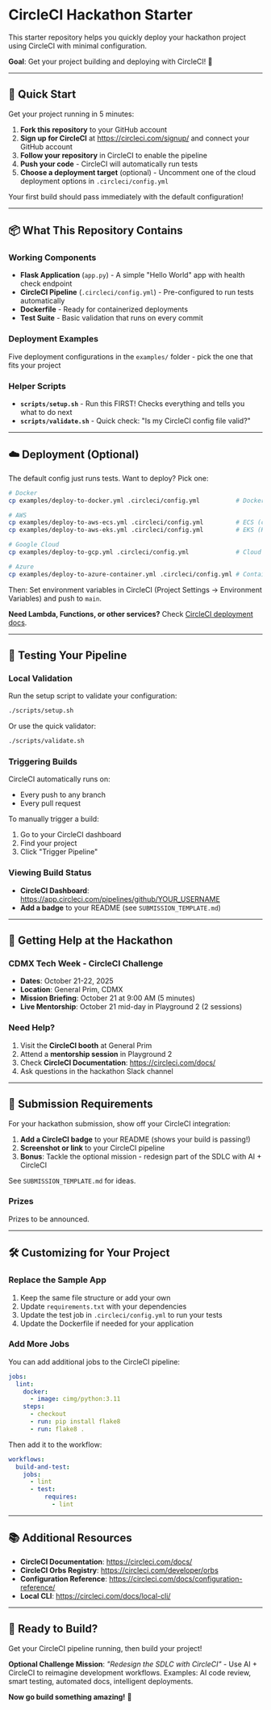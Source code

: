# CircleCI Hackathon Starter

This starter repository helps you quickly deploy your hackathon project using CircleCI with minimal configuration.

**Goal**: Get your project building and deploying with CircleCI! 🚀

---

## 🚀 Quick Start

Get your project running in 5 minutes:

1. **Fork this repository** to your GitHub account
2. **Sign up for CircleCI** at https://circleci.com/signup/ and connect your GitHub account
3. **Follow your repository** in CircleCI to enable the pipeline
4. **Push your code** - CircleCI will automatically run tests
5. **Choose a deployment target** (optional) - Uncomment one of the cloud deployment options in `.circleci/config.yml`

Your first build should pass immediately with the default configuration!

---

## 📦 What This Repository Contains

### Working Components

- **Flask Application** (`app.py`) - A simple "Hello World" app with health check endpoint
- **CircleCI Pipeline** (`.circleci/config.yml`) - Pre-configured to run tests automatically
- **Dockerfile** - Ready for containerized deployments
- **Test Suite** - Basic validation that runs on every commit

### Deployment Examples

Five deployment configurations in the `examples/` folder - pick the one that fits your project

### Helper Scripts

- **`scripts/setup.sh`** - Run this FIRST! Checks everything and tells you what to do next
- **`scripts/validate.sh`** - Quick check: "Is my CircleCI config file valid?"

---

## ☁️ Deployment (Optional)

The default config just runs tests. Want to deploy? Pick one:

```bash
# Docker
cp examples/deploy-to-docker.yml .circleci/config.yml          # Docker Hub

# AWS
cp examples/deploy-to-aws-ecs.yml .circleci/config.yml         # ECS (containers)
cp examples/deploy-to-aws-eks.yml .circleci/config.yml         # EKS (Kubernetes)

# Google Cloud
cp examples/deploy-to-gcp.yml .circleci/config.yml             # Cloud Run

# Azure
cp examples/deploy-to-azure-container.yml .circleci/config.yml # Container Instances
```

Then: Set environment variables in CircleCI (Project Settings → Environment Variables) and push to `main`.

**Need Lambda, Functions, or other services?** Check [CircleCI deployment docs](https://circleci.com/docs/deployment-overview/).

---

## 🧪 Testing Your Pipeline

### Local Validation

Run the setup script to validate your configuration:

```bash
./scripts/setup.sh
```

Or use the quick validator:

```bash
./scripts/validate.sh
```

### Triggering Builds

CircleCI automatically runs on:
- Every push to any branch
- Every pull request

To manually trigger a build:
1. Go to your CircleCI dashboard
2. Find your project
3. Click "Trigger Pipeline"

### Viewing Build Status

- **CircleCI Dashboard**: https://app.circleci.com/pipelines/github/YOUR_USERNAME
- **Add a badge** to your README (see `SUBMISSION_TEMPLATE.md`)

---

## 🎯 Getting Help at the Hackathon

### CDMX Tech Week - CircleCI Challenge

- **Dates**: October 21-22, 2025
- **Location**: General Prim, CDMX
- **Mission Briefing**: October 21 at 9:00 AM (5 minutes)
- **Live Mentorship**: October 21 mid-day in Playground 2 (2 sessions)

### Need Help?

1. Visit the **CircleCI booth** at General Prim
2. Attend a **mentorship session** in Playground 2
3. Check **CircleCI Documentation**: https://circleci.com/docs/
4. Ask questions in the hackathon Slack channel

---

## 📝 Submission Requirements

For your hackathon submission, show off your CircleCI integration:

1. **Add a CircleCI badge** to your README (shows your build is passing!)
2. **Screenshot or link** to your CircleCI pipeline
3. **Bonus**: Tackle the optional mission - redesign part of the SDLC with AI + CircleCI

See `SUBMISSION_TEMPLATE.md` for ideas.

### Prizes

Prizes to be announced.

---

## 🛠️ Customizing for Your Project

### Replace the Sample App

1. Keep the same file structure or add your own
2. Update `requirements.txt` with your dependencies
3. Update the test job in `.circleci/config.yml` to run your tests
4. Update the Dockerfile if needed for your application

### Add More Jobs

You can add additional jobs to the CircleCI pipeline:

```yaml
jobs:
  lint:
    docker:
      - image: cimg/python:3.11
    steps:
      - checkout
      - run: pip install flake8
      - run: flake8 .
```

Then add it to the workflow:

```yaml
workflows:
  build-and-test:
    jobs:
      - lint
      - test:
          requires:
            - lint
```

---

## 📚 Additional Resources

- **CircleCI Documentation**: https://circleci.com/docs/
- **CircleCI Orbs Registry**: https://circleci.com/developer/orbs
- **Configuration Reference**: https://circleci.com/docs/configuration-reference/
- **Local CLI**: https://circleci.com/docs/local-cli/

---

## 🎉 Ready to Build?

Get your CircleCI pipeline running, then build your project! 

**Optional Challenge Mission**: *"Redesign the SDLC with CircleCI"* - Use AI + CircleCI to reimagine development workflows. Examples: AI code review, smart testing, automated docs, intelligent deployments.

**Now go build something amazing!** 🚀

